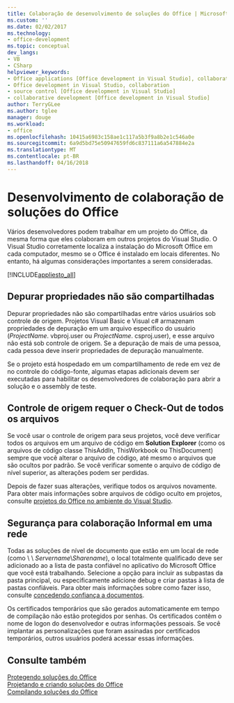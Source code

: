 ```yaml
---
title: Colaboração de desenvolvimento de soluções do Office | Microsoft Docs
ms.custom: ''
ms.date: 02/02/2017
ms.technology:
- office-development
ms.topic: conceptual
dev_langs:
- VB
- CSharp
helpviewer_keywords:
- Office applications [Office development in Visual Studio], collaborative development
- Office development in Visual Studio, collaboration
- source control [Office development in Visual Studio]
- collaborative development [Office development in Visual Studio]
author: TerryGLee
ms.author: tglee
manager: douge
ms.workload:
- office
ms.openlocfilehash: 10415a6983c158ae1c117a5b3f9a8b2e1c546a0e
ms.sourcegitcommit: 6a9d5bd75e50947659fd6c837111a6a547884e2a
ms.translationtype: MT
ms.contentlocale: pt-BR
ms.lasthandoff: 04/16/2018
---
```

# <a name="collaborative-development-of-office-solutions"></a>Desenvolvimento de colaboração de soluções do Office
  Vários desenvolvedores podem trabalhar em um projeto do Office, da mesma forma que eles colaboram em outros projetos do Visual Studio. O Visual Studio corretamente localiza a instalação do Microsoft Office em cada computador, mesmo se o Office é instalado em locais diferentes. No entanto, há algumas considerações importantes a serem consideradas.  
  
 [!INCLUDE[appliesto_all](../vsto/includes/appliesto-all-md.md)]  
  
## <a name="debug-properties-are-not-shared"></a>Depurar propriedades não são compartilhadas  
 Depurar propriedades não são compartilhadas entre vários usuários sob controle de origem. Projetos Visual Basic e Visual c# armazenam propriedades de depuração em um arquivo específico do usuário (*ProjectName*. vbproj.user ou *ProjectName*. csproj.user), e esse arquivo não está sob controle de origem. Se a depuração de mais de uma pessoa, cada pessoa deve inserir propriedades de depuração manualmente.  
  
 Se o projeto está hospedado em um compartilhamento de rede em vez de no controle do código-fonte, algumas etapas adicionais devem ser executadas para habilitar os desenvolvedores de colaboração para abrir a solução e o assembly de teste.  
  
## <a name="source-control-requires-checking-out-all-files"></a>Controle de origem requer o Check-Out de todos os arquivos  
 Se você usar o controle de origem para seus projetos, você deve verificar todos os arquivos em um arquivo de código em **Solution Explorer** (como os arquivos de código classe ThisAddIn, ThisWorkbook ou ThisDocument) sempre que você alterar o arquivo de código, até mesmo o arquivos que são ocultos por padrão. Se você verificar somente o arquivo de código de nível superior, as alterações podem ser perdidas.  
  
 Depois de fazer suas alterações, verifique todos os arquivos novamente. Para obter mais informações sobre arquivos de código oculto em projetos, consulte [projetos do Office no ambiente do Visual Studio](../vsto/office-projects-in-the-visual-studio-environment.md).  
  
## <a name="security-for-informal-collaboration-on-a-network"></a>Segurança para colaboração Informal em uma rede  
 Todas as soluções de nível de documento que estão em um local de rede (como \\ \\ *Servername*\\*Sharename*), o local totalmente qualificado deve ser adicionado ao a lista de pasta confiável no aplicativo do Microsoft Office que você está trabalhando. Selecione a opção para incluir as subpastas da pasta principal, ou especificamente adicione debug e criar pastas à lista de pastas confiáveis. Para obter mais informações sobre como fazer isso, consulte [concedendo confiança a documentos](../vsto/granting-trust-to-documents.md).  
  
 Os certificados temporários que são gerados automaticamente em tempo de compilação não estão protegidos por senhas. Os certificados contêm o nome de logon do desenvolvedor e outras informações pessoais. Se você implantar as personalizações que foram assinadas por certificados temporários, outros usuários poderá acessar essas informações.  
  
## <a name="see-also"></a>Consulte também  
 [Protegendo soluções do Office](../vsto/securing-office-solutions.md)   
 [Projetando e criando soluções do Office](../vsto/designing-and-creating-office-solutions.md)   
 [Compilando soluções do Office](../vsto/building-office-solutions.md)  
  
  